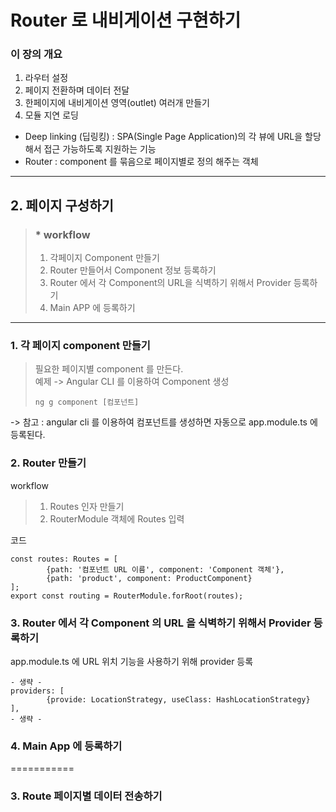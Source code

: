 # Router 로 내비게이션 구현하기

### 이 장의 개요
1. 라우터 설정
2. 페이지 전환하며 데이터 전달
3. 한페이지에 내비게이션 영역(outlet) 여러개 만들기
4. 모듈 지연 로딩

* Deep linking (딥링킹) : SPA(Single Page Application)의 각 뷰에 URL을 할당해서 접근 가능하도록 지원하는 기능
* Router : component 를 묶음으로 페이지별로 정의 해주는 객체  
  
--------------- 
  

## 2. 페이지 구성하기
> ### * workflow
>  1. 각페이지 Component 만들기
>  2. Router 만들어서 Component 정보 등록하기
>  3. Router 에서 각 Component의 URL을 식벽하기 위해서 Provider 등록하기
>  4. Main APP 에 등록하기

---------------


### 1. 각 페이지 component 만들기
> 필요한 페이지별 component 를 만든다.  
> 예제 -> Angular CLI 를 이용하여 Component 생성
> ~~~
> ng g component [컴포넌트]
> ~~~
-> 참고 : angular cli 를 이용하여 컴포넌트를 생성하면 자동으로 app.module.ts 에 등록된다.


### 2. Router 만들기
workflow
> 1. Routes 인자 만들기
> 2. RouterModule 객체에 Routes 입력

코드
~~~
const routes: Routes = [
        {path: '컴포넌트 URL 이름', component: 'Component 객체'},
        {path: 'product', component: ProductComponent}
];
export const routing = RouterModule.forRoot(routes);
~~~

### 3. Router 에서 각 Component 의 URL 을 식벽하기 위해서 Provider 등록하기
app.module.ts 에 URL 위치 기능을 사용하기 위해 provider 등록
~~~
- 생략 - 
providers: [
        {provide: LocationStrategy, useClass: HashLocationStrategy}
],
- 생략 - 
~~~

### 4. Main App 에 등록하기


===========

### 3. Route 페이지별 데이터 전송하기
